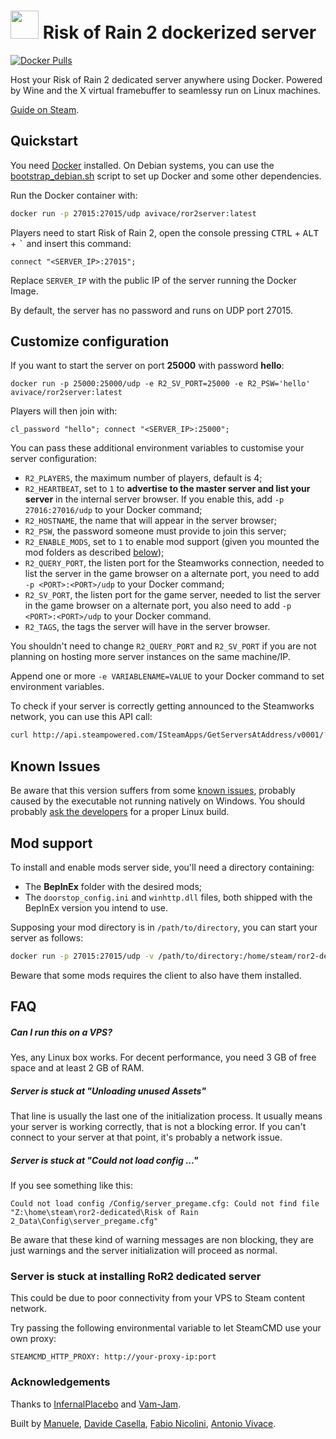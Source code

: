 <h1> <img src="https://i.imgur.com/UIQSMEs.png" height=45> Risk of Rain 2 dockerized server </h1>

[![Docker Pulls](https://img.shields.io/docker/pulls/avivace/ror2server?style=flat-square)](https://hub.docker.com/r/avivace/ror2server)

Host your Risk of Rain 2 dedicated server anywhere using Docker. Powered by Wine and the X virtual framebuffer to seamlessy run on Linux machines.

[Guide on Steam](https://steamcommunity.com/sharedfiles/filedetails/?id=2077564253).


## Quickstart

You need [Docker](https://docs.docker.com/get-docker/) installed. On Debian systems, you can use the [bootstrap_debian.sh](https://github.com/avivace/ror2-server/blob/master/boostrap_debian.sh) script to set up Docker and some other dependencies.

Run the Docker container with:

```bash
docker run -p 27015:27015/udp avivace/ror2server:latest
```

Players need to start Risk of Rain 2, open the console pressing <kbd>CTRL</kbd> + <kbd>ALT</kbd> + <kbd>\`</kbd> and insert this command:

```
connect "<SERVER_IP>:27015";
```

Replace `SERVER_IP` with the public IP of the server running the Docker Image.

By default, the server has no password and runs on UDP port 27015.

## Customize configuration

If you want to start the server on port **25000** with password **hello**:

```
docker run -p 25000:25000/udp -e R2_SV_PORT=25000 -e R2_PSW='hello' avivace/ror2server:latest
```

Players will then join with:

```
cl_password "hello"; connect "<SERVER_IP>:25000";
```

You can pass these additional environment variables to customise your server configuration:

- `R2_PLAYERS`, the maximum number of players, default is 4;
- `R2_HEARTBEAT`, set to `1` to **advertise to the master server and list your server** in the internal server browser. If you enable this, add `-p 27016:27016/udp` to your Docker command;
- `R2_HOSTNAME`, the name that will appear in the server browser;
- `R2_PSW`, the password someone must provide to join this server;
- `R2_ENABLE_MODS`, set to `1` to enable mod support (given you mounted the mod folders as described [below](#mod-support));
- `R2_QUERY_PORT`, the listen port for the Steamworks connection, needed to list the server in the game browser on a alternate port, you need to add `-p <PORT>:<PORT>/udp` to your Docker command;
- `R2_SV_PORT`, the listen port for the game server, needed to list the server in the game browser on a alternate port, you also need to add `-p <PORT>:<PORT>/udp` to your Docker command.
- `R2_TAGS`, the tags the server will have in the server browser.

You shouldn't need to change `R2_QUERY_PORT` and `R2_SV_PORT` if you are not planning on hosting more server instances on the same machine/IP.

Append one or more `-e VARIABLENAME=VALUE` to your Docker command to set environment variables.

To check if your server is correctly getting announced to the Steamworks network, you can use this API call:

```bash
curl http://api.steampowered.com/ISteamApps/GetServersAtAddress/v0001/?format=json&addr=<IP_ADDRESS>
```
## Known Issues

Be aware that this version suffers from some [known issues](https://github.com/avivace/ror2-server/issues?q=is%3Aissue+is%3Aopen+label%3Abug), probably caused by the executable not running natively on Windows. You should probably [ask the developers](https://twitter.com/riskofrain) for a proper Linux build.


## Mod support

To install and enable mods server side, you'll need a directory containing:

- The **BepInEx** folder with the desired mods;
- The `doorstop_config.ini` and `winhttp.dll` files, both shipped with the BepInEx version you intend to use.

Supposing your mod directory is in `/path/to/directory`, you can start your server as follows:

```bash
docker run -p 27015:27015/udp -v /path/to/directory:/home/steam/ror2-dedicated/mods -e R2_ENABLE_MODS=1 avivace/ror2server:latest
```

Beware that some mods requires the client to also have them installed.

## FAQ

##### Can I run this on a VPS?

Yes, any Linux box works. For decent performance, you need 3 GB of free space and at least 2 GB of RAM.


##### Server is stuck at "Unloading unused Assets"

That line is usually the last one of the initialization process. It usually means your server is working correctly, that is not a blocking error. If you can't connect to your server at that point, it's probably a network issue.


##### Server is stuck at "Could not load config ..."

If you see something like this:

```
Could not load config /Config/server_pregame.cfg: Could not find file "Z:\home\steam\ror2-dedicated\Risk of Rain 2_Data\Config\server_pregame.cfg"
```

Be aware that these kind of warning messages are non blocking, they are just warnings and the server initialization will proceed as normal.

### Server is stuck at installing RoR2 dedicated server

This could be due to poor connectivity from your VPS to Steam content network.

Try passing the following environmental variable to let SteamCMD use your own proxy:

```
STEAMCMD_HTTP_PROXY: http://your-proxy-ip:port
```

### Acknowledgements

Thanks to [InfernalPlacebo](https://github.com/InfernalPlacebo) and [Vam-Jam](https://github.com/Vam-Jam).

Built by [Manuele](https://github.com/dubvulture), [Davide Casella](https://github.com/dcasella), [Fabio Nicolini](https://github.com/fnicolini), [Antonio Vivace](https://github.com/avivace).
